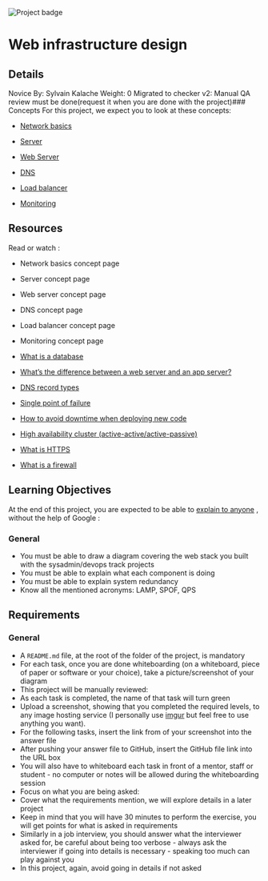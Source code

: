  ![Project badge](https://intranet.hbtn.io/assets/pathway/001_color-bb105595db22648e67fe1bf13ccc170165764f9c481034cdfd49dbb416af34af.png) 
# Web infrastructure design
## Details
Novice By: Sylvain Kalache Weight: 0 Migrated to checker v2: Manual QA review must be done(request it when you are done with the project)### Concepts
For this project, we expect you to look at these concepts:
* [Network basics](https://intranet.hbtn.io/concepts/791) 

* [Server](https://intranet.hbtn.io/concepts/799) 

* [Web Server](https://intranet.hbtn.io/concepts/800) 

* [DNS](https://intranet.hbtn.io/concepts/803) 

* [Load balancer](https://intranet.hbtn.io/concepts/804) 

* [Monitoring](https://intranet.hbtn.io/concepts/805) 

## Resources
Read or watch :
* Network basics concept page
* Server concept page
* Web server concept page
* DNS concept page
* Load balancer concept page
* Monitoring concept page
* [What is a database](https://intranet.hbtn.io/rltoken/7Pp0_Mdit6r_ZdRGKAwcqw) 

* [What’s the difference between a web server and an app server?](https://intranet.hbtn.io/rltoken/YqKvabbDDtSjnHMV9g1gHw) 

* [DNS record types](https://intranet.hbtn.io/rltoken/q7HPrY0f14w8OUsbgNVBpQ) 

* [Single point of failure](https://intranet.hbtn.io/rltoken/56OIJ23o5mqSaSeLEwxzJg) 

* [How to avoid downtime when deploying new code](https://intranet.hbtn.io/rltoken/lxwkY5pRIVzatMPXwx6yew) 

* [High availability cluster (active-active/active-passive)](https://intranet.hbtn.io/rltoken/rITwKN4AKP1hXZl2FKcAcw) 

* [What is HTTPS](https://intranet.hbtn.io/rltoken/iEaO7X54UemiSN9z8TtFVA) 

* [What is a firewall](https://intranet.hbtn.io/rltoken/P2A36USOkcekiqHsCzTefQ) 

## Learning Objectives
At the end of this project, you are expected to be able to  [explain to anyone](https://intranet.hbtn.io/rltoken/RrkQ3Y4e2NeMFLApRBf8Zg) 
 ,  without the help of Google :
### General
* You must be able to draw a diagram covering the web stack you built with the sysadmin/devops track projects
* You must be able to explain what each component is doing
* You must be able to explain system redundancy
* Know all the mentioned acronyms: LAMP, SPOF, QPS
## Requirements
### General
* A  ` README.md `  file, at the root of the folder of the project, is mandatory
* For each task, once you are done whiteboarding (on a whiteboard, piece of paper or software or your choice), take a picture/screenshot of your diagram
* This project will be manually reviewed:
* As each task is completed, the name of that task will turn green
* Upload a screenshot, showing that you completed the required levels, to any image hosting service (I personally use [imgur](https://intranet.hbtn.io/rltoken/16_BGzDlaeQepe6t265Xag) 
 but feel free to use anything you want). 
* For the following tasks, insert the link from of your screenshot into the answer file 
* After pushing your answer file to GitHub, insert the GitHub file link into the URL box
* You will also have to whiteboard each task in front of a mentor, staff or student - no computer or notes will be allowed during the whiteboarding session
* Focus on what you are being asked: 
* Cover what the requirements mention, we will explore details in a later project
* Keep in mind that you will have 30 minutes to perform the exercise, you will get points for what is asked in requirements
* Similarly in a job interview, you should answer what the interviewer asked for, be careful about being too verbose - always ask the interviewer if going into details is necessary - speaking too much can play against you
* In this project, again, avoid going in details if not asked